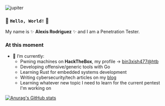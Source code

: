 ![jupiter](https://inteng-storage.s3.amazonaws.com/img/iea/3ROaVZlnGv/sizes/jupiter-secrets-dark-matter_md.jpg)

### 👋 `Hello, World!` 👋

My name is ✨ **Alexis Rodriguez** ✨ and I am a Penetration Tester.

### At this moment
- 🌱 I’m currently:
  - Pwning machines on **HackTheBox**, my profile -> [bin3xish477@htb](https://app.hackthebox.com/profile/264210)
  - Developing offensive/generic tools with Go
  - Learning Rust for embedded systems development
  - Writing cybersecurity/tech articles on my [blog](https://blog.bin3xish477.com)
  - Learning whatever new topic I need to learn for the current pentest I'm working on

[![Anurag's GitHub stats](https://github-readme-stats.vercel.app/api?username=bin3xish477&hide=contribs,issues&show_icons=true&theme=dracula)](https://github.com/bin3xish477/github-readme-stats)
